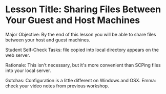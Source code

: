# Lesson Title: Sharing Files Between Your Guest and Host Machines

Major Objective: By the end of this lesson you will be able to share files between your host and guest machines.

Student Self-Check Tasks: file copied into local directory appears on the web server.

Rationale: This isn't necessary, but it's more convenient than SCPing files into your local server. 

Gotchas: Configuration is a little different on Windows and OSX. Emma: check your video notes from previous workshop.


